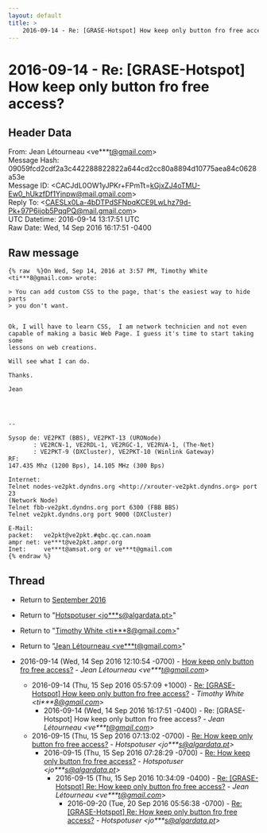 ```yaml
---
layout: default
title: >
    2016-09-14 - Re: [GRASE-Hotspot] How keep only button fro free access?
---
```


# 2016-09-14 - Re: [GRASE-Hotspot] How keep only button fro free access?

## Header Data

From: Jean Létourneau \<ve***t@gmail.com\><br>
Message Hash: 09059fcd2cdf2a3c442288822822a644cd2cc80a8894d10775aea84c0628a53e<br>
Message ID: \<CACJdL0OW1yJPKr+FPmTt=kGjxZJ4oTMU-Ew0_hUkzfDf1Yjnpw@mail.gmail.com\><br>
Reply To: \<CAESLx0La-4bDTPdSFNpqKCE9LwLhz79d-Pk+97P6ijob5PqqPQ@mail.gmail.com\><br>
UTC Datetime: 2016-09-14 13:17:51 UTC<br>
Raw Date: Wed, 14 Sep 2016 16:17:51 -0400<br>

## Raw message

```
{% raw  %}On Wed, Sep 14, 2016 at 3:57 PM, Timothy White <ti***8@gmail.com> wrote:

> You can add custom CSS to the page, that's the easiest way to hide parts
> you don't want.


​Ok, I will have to learn CSS,  I am network technicien and not even
capable of making a basic Web Page. I guess it's time to start taking some
lessons on web creations.

Will see what I can do.

Thanks.

Jean




-- 

Sysop de: VE2PKT (BBS), VE2PKT-13 (URONode)
       : VE2RCN-1, VE2RDL-1, VE2RGC-1, VE2RVA-1, (The-Net)
       : VE2PKT-9 (DXCluster), VE2PKT-10 (Winlink Gateway)
RF:
147.435 Mhz (1200 Bps), 14.105 MHz (300 Bps)

Internet:
Telnet nodes-ve2pkt.dyndns.org <http://xrouter-ve2pkt.dyndns.org> port 23
(Network Node)
Telnet fbb-ve2pkt.dyndns.org port 6300 (FBB BBS)
Telnet ve2pkt.dyndns.org port 9000 (DXCluster)

E-Mail:
packet:   ve2pkt@ve2pkt.#qbc.qc.can.noam
ampr net: ve***t@ve2pkt.ampr.org
Inet:     ve***t@amsat.org or ve***t@gmail.com
{% endraw %}
```

## Thread

+ Return to [September 2016](/archive/2016/09)

+ Return to "[Hotspotuser <jo***s<span>@</span>algardata.pt>](/authors/jo___s_at_algardata_pt)"
+ Return to "[Timothy White <ti***8<span>@</span>gmail.com>](/authors/ti___8_at_gmail_com)"
+ Return to "[Jean Létourneau <ve***t<span>@</span>gmail.com>](/authors/ve___t_at_gmail_com)"

+ 2016-09-14 (Wed, 14 Sep 2016 12:10:54 -0700) - [How keep only button fro free access?](/archive/2016/09/6528d8eba764c1a1c250c5abe519fee2c1e0567156c7308a8b466bead5cbb32c) - _Jean Létourneau \<ve***t@gmail.com\>_
  + 2016-09-14 (Thu, 15 Sep 2016 05:57:09 +1000) - [Re: [GRASE-Hotspot] How keep only button fro free access?](/archive/2016/09/3a0da272b67627d33f403cdc1ffc2167ac13a3c746ab4fa987e166c9a45d2568) - _Timothy White \<ti***8@gmail.com\>_
    + 2016-09-14 (Wed, 14 Sep 2016 16:17:51 -0400) - Re: [GRASE-Hotspot] How keep only button fro free access? - _Jean Létourneau \<ve***t@gmail.com\>_
  + 2016-09-15 (Thu, 15 Sep 2016 07:13:02 -0700) - [Re: How keep only button fro free access?](/archive/2016/09/3861f9330bea7b78ddbfee1a32eb4a366b331ada6c6b79112d8a05611991613c) - _Hotspotuser \<jo***s@algardata.pt\>_
    + 2016-09-15 (Thu, 15 Sep 2016 07:28:29 -0700) - [Re: How keep only button fro free access?](/archive/2016/09/ea4aff702e1895b363aa0c34e1b2109414f7b5ffba06da928ec039070450ccf0) - _Hotspotuser \<jo***s@algardata.pt\>_
      + 2016-09-15 (Thu, 15 Sep 2016 10:34:09 -0400) - [Re: [GRASE-Hotspot] Re: How keep only button fro free access?](/archive/2016/09/5c2847393b4e1ea5ffd4597a842ca13aa953b160cc379266f33979307f35f130) - _Jean Létourneau \<ve***t@gmail.com\>_
        + 2016-09-20 (Tue, 20 Sep 2016 05:56:38 -0700) - [Re: [GRASE-Hotspot] Re: How keep only button fro free access?](/archive/2016/09/3d49d49237b107d240b732dcd8dd78f201f77c6f5a81986ebb79a771d8fbf37b) - _Hotspotuser \<jo***s@algardata.pt\>_

